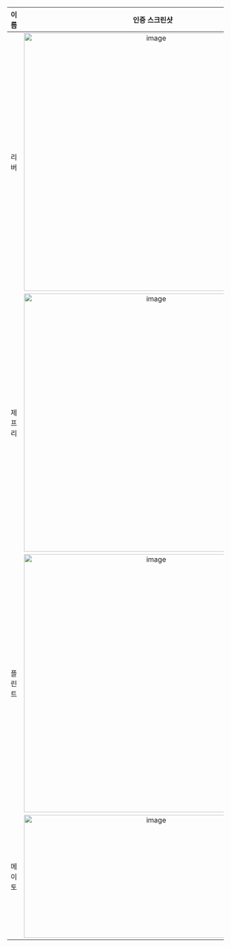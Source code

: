 | **이름** | **인증 스크린샷** |
|:--------:|:-----------------:|
| 리버   | <img width="600" alt="image" src="https://github.com/user-attachments/assets/b23eb9a7-ef4c-4144-a8b0-ed4a6e33bb1f" /> |
| 제프리 | <img width="600" alt="image" src="https://github.com/user-attachments/assets/8d0f812b-9136-4070-a50d-828584d82edd" /> |
| 플린트 | <img width="600" alt="image" src="https://github.com/user-attachments/assets/1c6a70f9-108f-4a42-8249-b1612f0b5269" /> |
| 메이토 | <img width="600" height="286" alt="image" src="https://github.com/user-attachments/assets/09557313-4d7c-45a3-b185-9a108f500916" />|
